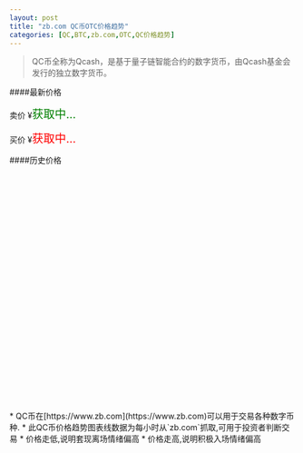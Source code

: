 ```yaml
---
layout: post
title: "zb.com QC币OTC价格趋势"
categories: [QC,BTC,zb.com,OTC,QC价格趋势]
---
```


<script src="https://cdn.hcharts.cn/highcharts/highcharts.js"></script>
<script src="https://cdn.hcharts.cn/highcharts-plugins/highcharts-zh_CN.js"></script>

> QC币全称为Qcash，是基于量子链智能合约的数字货币，由Qcash基金会发行的独立数字货币。

####最新价格

卖价 ¥<span id='current_price_1' style="color:green;font-size:20px;">获取中...</span>

买价 ¥<span id='current_price_2' style="color:red;font-size:20px;">获取中...</span>

####历史价格

<div id="container" style="width: 100%;height:400px;"></div>

<br>
* QC币在[https://www.zb.com](https://www.zb.com)可以用于交易各种数字币种.
* 此QC币价格趋势图表线数据为每小时从`zb.com`抓取,可用于投资者判断交易
* 价格走低,说明套现离场情绪偏高
* 价格走高,说明积极入场情绪偏高

<script>
    var domain = "https://btc.api.sargeraswang.com";
    $.getJSON(domain+'/zb/otc/qc/current', function (data) {
        $("#current_price_1").text(data.result["1"].price);
        $("#current_price_2").text(data.result["2"].price);
    });

    var chart = null;
    $.getJSON(domain+'/zb/otc/qc/list', function (data) {
        chart = Highcharts.chart('container', {
            chart: {
                zoomType: 'x'
            },
            title: {
                text: 'ZB网QC币OTC交易价格走势图'
            },
            subtitle: {
                text: document.ontouchstart === undefined ?
                    '鼠标拖动可以进行缩放' : '手势操作进行缩放'
            },
            xAxis: {
                type: 'datetime',
                dateTimeLabelFormats: {
                    millisecond: '%H:%M:%S.%L',
                    second: '%H:%M:%S',
                    minute: '%H:%M',
                    hour: '%H:%M',
                    day: '%m-%d',
                    week: '%m-%d',
                    month: '%Y-%m',
                    year: '%Y'
                }
            },
            tooltip: {
                dateTimeLabelFormats: {
                    millisecond: '%H:%M:%S.%L',
                    second: '%Y-%m-%d %H:%M:%S',
                    minute: '%H:%M',
                    hour: '%H:%M',
                    day: '%Y-%m-%d',
                    week: '%m-%d',
                    month: '%Y-%m',
                    year: '%Y'
                }
            },
            yAxis: {
                title: {
                    text: '价格(CNY)'
                }
            },
            legend: {
                enabled: false
            },
            plotOptions: {
                area: {
                    fillColor: {
                        linearGradient: {
                            x1: 0,
                            y1: 0,
                            x2: 0,
                            y2: 1
                        },
                        stops: [
                            [0, Highcharts.getOptions().colors[0]],
                            [1, Highcharts.Color(Highcharts.getOptions().colors[0]).setOpacity(0).get('rgba')]
                        ]
                    },
                    marker: {
                        radius: 2
                    },
                    lineWidth: 1,
                    states: {
                        hover: {
                            lineWidth: 1
                        }
                    },
                    threshold: null
                }
            },
            series: [{
                type: 'area',
                name: '价格',
                data: data.result
            }]
        });
    });
</script>